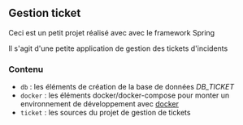 ## Gestion ticket

Ceci est un petit projet réalisé avec avec le framework Spring

Il s'agit d'une petite application de gestion des tickets d'incidents


### Contenu

-   `db` : les éléments de création de la base de données _DB_TICKET_
-   `docker` : les éléments docker/docker-compose pour monter un environnement de développement avec [docker](https://www.docker.com)
-   `ticket` : les sources du projet de gestion de tickets
